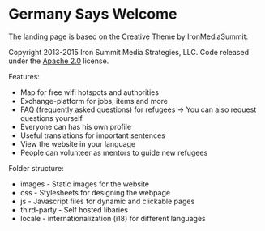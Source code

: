 # Germany Says Welcome

The landing page is based on the Creative Theme by IronMediaSummit:

Copyright 2013-2015 Iron Summit Media Strategies, LLC. Code released under the [Apache 2.0](https://github.com/IronSummitMedia/startbootstrap-creative/blob/gh-pages/LICENSE) license.

Features:

* Map for free wifi hotspots and authorities
* Exchange-platform for jobs, items and more
* FAQ (frequently asked questions) for refugees
-> You can also request questions yourself
* Everyone can has his own profile
* Useful translations for important sentences
* View the website in your language
* People can volunteer as mentors to guide new refugees

Folder structure:
* images - Static images for the website
* css - Stylesheets for designing the webpage
* js - Javascript files for dynamic and clickable pages 
* third-party - Self hosted libaries 
* locale - internationalization (i18) for different languages